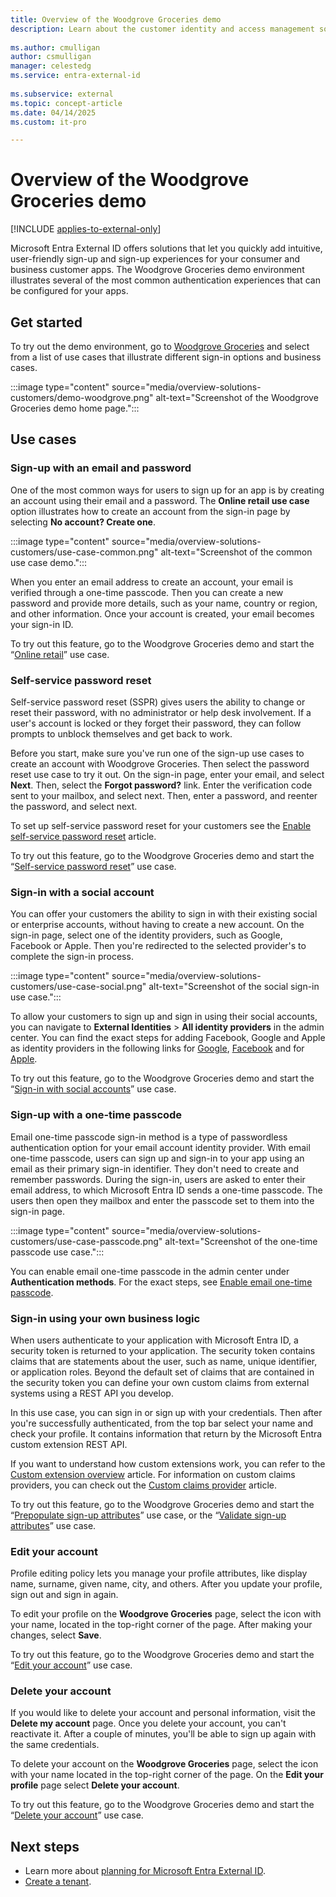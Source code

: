 ```yaml
---
title: Overview of the Woodgrove Groceries demo
description: Learn about the customer identity and access management solutions for your consumer and business customer apps that are provided by Microsoft Entra External ID.
 
ms.author: cmulligan
author: csmulligan
manager: celestedg
ms.service: entra-external-id
 
ms.subservice: external
ms.topic: concept-article
ms.date: 04/14/2025
ms.custom: it-pro

---
```

# Overview of the Woodgrove Groceries demo

[!INCLUDE [applies-to-external-only](../includes/applies-to-external-only.md)]

Microsoft Entra External ID offers solutions that let you quickly add intuitive, user-friendly sign-up and sign-up experiences for your consumer and business customer apps. The Woodgrove Groceries demo environment illustrates several of the most common authentication experiences that can be configured for your apps.

## Get started

To try out the demo environment, go to [Woodgrove Groceries](https://woodgrovedemo.com/) and select from a list of use cases that illustrate different sign-in options and business cases.

:::image type="content" source="media/overview-solutions-customers/demo-woodgrove.png" alt-text="Screenshot of the Woodgrove Groceries demo home page.":::

## Use cases

### Sign-up with an email and password

One of the most common ways for users to sign up for an app is by creating an account using their email and a password. The **Online retail use case** option illustrates how to create an account from the sign-in page by selecting **No account? Create one**.

:::image type="content" source="media/overview-solutions-customers/use-case-common.png" alt-text="Screenshot of the common use case demo.":::

When you enter an email address to create an account, your email is verified through a one-time passcode. Then you can create a new password and provide more details, such as your name, country or region, and other information. Once your account is created, your email becomes your sign-in ID.

To try out this feature, go to the Woodgrove Groceries demo and start the “[Online retail](https://woodgrovedemo.com/#usecase=OnlineRetail)” use case.

### Self-service password reset

Self-service password reset (SSPR) gives users the ability to change or reset their password, with no administrator or help desk involvement. If a user's account is locked or they forget their password, they can follow prompts to unblock themselves and get back to work.

Before you start, make sure you've run one of the sign-up use cases to create an account with Woodgrove Groceries. Then select the password reset use case to try it out. On the sign-in page, enter your email, and select **Next**. Then, select the **Forgot password?** link. Enter the verification code sent to your mailbox, and select next. Then, enter a password, and reenter the password, and select next.

To set up self-service password reset for your customers see the [Enable self-service password reset](how-to-enable-password-reset-customers.md) article.

To try out this feature, go to the Woodgrove Groceries demo and start the “[Self-service password reset](https://woodgrovedemo.com/#usecase=SSPR)” use case.

### Sign-in with a social account

You can offer your customers the ability to sign in with their existing social or enterprise accounts, without having to create a new account. On the sign-in page, select one of the identity providers, such as Google, Facebook or Apple. Then you're redirected to the selected provider's to complete the sign-in process.

:::image type="content" source="media/overview-solutions-customers/use-case-social.png" alt-text="Screenshot of the social sign-in use case.":::

To allow your customers to sign up and sign in using their social accounts, you can navigate to **External Identities** > **All identity providers** in the admin center. You can find the exact steps for adding Facebook, Google and Apple as identity providers in the following links for [Google](how-to-google-federation-customers.md), [Facebook](how-to-facebook-federation-customers.md) and for [Apple](how-to-apple-federation-customers.md). 

To try out this feature, go to the Woodgrove Groceries demo and start the “[Sign-in with social accounts](https://woodgrovedemo.com/#usecase=Social)” use case.

<!--Ask PM about custom OIDC.-->

### Sign-up with a one-time passcode

Email one-time passcode sign-in method is a type of passwordless authentication option for your email account identity provider. With email one-time passcode, users can sign up and sign-in to your app using an email as their primary sign-in identifier. They don't need to create and remember passwords. During the sign-in, users are asked to enter their email address, to which Microsoft Entra ID sends a one-time passcode. The users then open they mailbox and enter the passcode set to them into the sign-in page.

:::image type="content" source="media/overview-solutions-customers/use-case-passcode.png" alt-text="Screenshot of the one-time passcode use case.":::

You can enable email one-time passcode in the admin center under **Authentication methods**. For the exact steps, see [Enable email one-time passcode](how-to-enable-password-reset-customers.md#enable-email-one-time-passcode).

### Sign-in using your own business logic

When users authenticate to your application with Microsoft Entra ID, a security token is returned to your application. The security token contains claims that are statements about the user, such as name, unique identifier, or application roles. Beyond the default set of claims that are contained in the security token you can define your own custom claims from external systems using a REST API you develop.
 
In this use case, you can sign in or sign up with your credentials. Then after you're successfully authenticated, from the top bar select your name and check your profile. It contains information that return by the Microsoft Entra custom extension REST API.

If you want to understand how custom extensions work, you can refer to the [Custom extension overview](~/identity-platform/custom-extension-overview.md) article. For information on custom claims providers, you can check out the [Custom claims provider](~/identity-platform/custom-claims-provider-overview.md) article.

To try out this feature, go to the Woodgrove Groceries demo and start the “[Prepopulate sign-up attributes](https://woodgrovedemo.com/#usecase=PreAttributeCollection)” use case, or the “[Validate sign-up attributes](https://woodgrovedemo.com/#usecase=PostAttributeCollection)” use case.

### Edit your account

Profile editing policy lets you manage your profile attributes, like display name, surname, given name, city, and others. After you update your profile, sign out and sign in again.

To edit your profile on the **Woodgrove Groceries** page, select the icon with your name, located in the top-right corner of the page. After making your changes, select **Save**.


To try out this feature, go to the Woodgrove Groceries demo and start the “[Edit your account](https://woodgrovedemo.com/#usecase=ProfileEdit)” use case.

### Delete your account

If you would like to delete your account and personal information, visit the **Delete my account** page. Once you delete your account, you can't reactivate it. After a couple of minutes, you'll be able to sign up again with the same credentials.

To delete your account on the **Woodgrove Groceries** page, select the icon with your name located in the top-right corner of the page. On the **Edit your profile** page select **Delete your account**.

To try out this feature, go to the Woodgrove Groceries demo and start the “[Delete your account](https://woodgrovedemo.com/#usecase=DeleteAccount)” use case.

## Next steps

- Learn more about [planning for Microsoft Entra External ID](concept-planning-your-solution.md).
- [Create a tenant](quickstart-tenant-setup.md).
